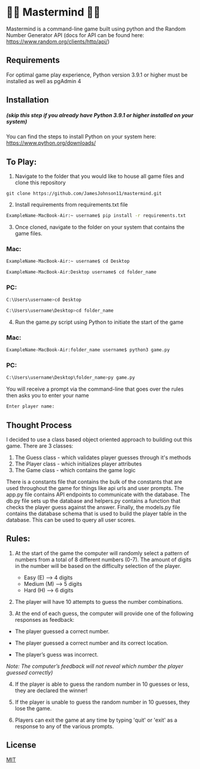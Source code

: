 # :brain::brain: Mastermind :brain::brain:

Mastermind is a command-line game built using python and the Random Number Generator API (docs for API can be found here: <https://www.random.org/clients/http/api/>)

## Requirements

For optimal game play experience, Python version 3.9.1 or higher must be installed as well as pgAdmin 4 

## Installation 
##### (skip this step if you already have Python 3.9.1 or higher installed on your system)

You can find the steps to install Python on your system here: <https://www.python.org/downloads/>

## To Play:

1. Navigate to the folder that you would like to house all game files and clone this repository

```git
git clone https://github.com/JamesJohnson11/mastermind.git
```

2. Install requirements from requirements.txt file

```bash
ExampleName-MacBook-Air:~ username$ pip install -r requirements.txt
```

3. Once cloned, navigate to the folder on your system that contains the game files.

### Mac:
```bash
ExampleName-MacBook-Air:~ username$ cd Desktop
```
```bash
ExampleName-MacBook-Air:Desktop username$ cd folder_name
```

### PC:
```bash
C:\Users\username>cd Desktop
```
```bash
C:\Users\username\Desktop>cd folder_name
```

4. Run the game.py script using Python to initiate the start of the game

### Mac:
```bash
ExampleName-MacBook-Air:folder_name username$ python3 game.py
```

### PC:
```bash
C:\Users\username\Desktop\folder_name>py game.py
```
You will receive a prompt via the command-line that goes over the rules then asks you to enter your name
```bash
Enter player name: 
```

## Thought Process

I decided to use a class based object oriented approach to building out this game.  There are 3 classes: 
1. The Guess class - which validates player guesses through it's methods
2. The Player class - which initializes player attributes
3. The Game class - which contains the game logic 

There is a constants file that contains the bulk of the constants that are used throughout the game for things like api urls and user prompts. The app.py file contains API endpoints to communicate with the database. The db.py file sets up the database and helpers.py contains a function that checks the player guess against the answer. Finally, the models.py file contains the database schema that is used to build the player table in the database. This can be used to query all user scores.

## Rules:

1. At the start of the game the computer will randomly select a pattern of
numbers from a total of 8 different numbers (0-7). The amount of digits in the number will be based on the difficulty selection of the player.

    - Easy (E) --> 4 digits
    - Medium (M) --> 5 digits
    - Hard (H) --> 6 digits

2. The player will have 10 attempts to guess the number combinations.

3. At the end of each guess, the computer will provide one of the following responses
as feedback:
- The player guessed a correct number.

- The player guessed a correct number and its correct location.

- The player’s guess was incorrect.

*Note: The computer’s feedback will not reveal which number the player guessed
correctly)*

4. If the player is able to guess the random number in 10 guesses or less, they are declared the winner!

5. If the player is unable to guess the random number in 10 guesses, they lose the game.

6. Players can exit the game at any time by typing 'quit' or 'exit' as a response to any of the various prompts.

## License
[MIT](https://choosealicense.com/licenses/mit/)
